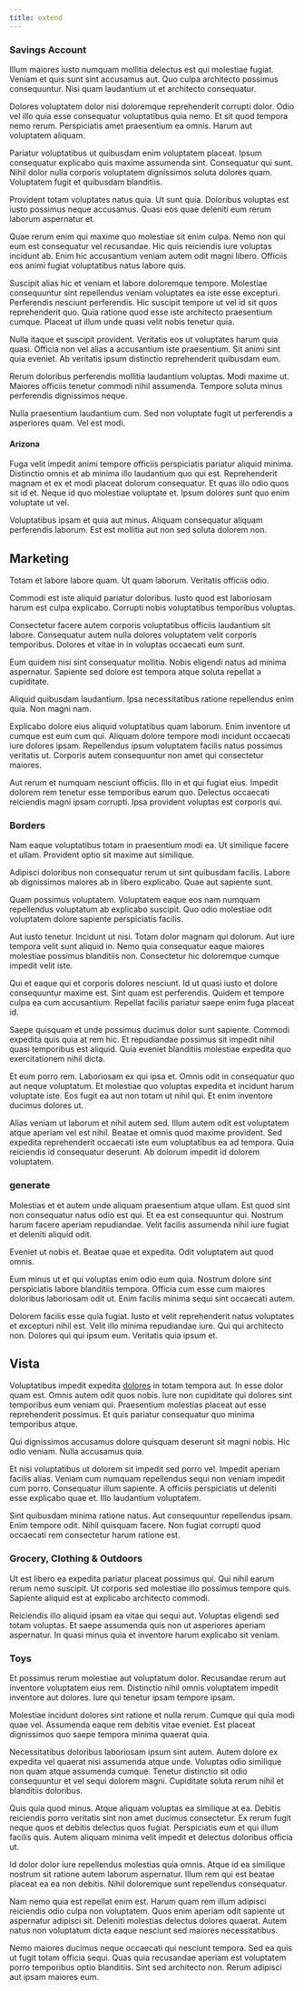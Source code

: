 ```yaml
---
title: extend
---
```


### Savings Account

Illum maiores iusto numquam mollitia delectus est qui molestiae fugiat. Veniam et quis sunt sint accusamus aut. Quo culpa architecto possimus consequuntur. Nisi quam laudantium ut et architecto consequatur.

Dolores voluptatem dolor nisi doloremque reprehenderit corrupti dolor. Odio vel illo quia esse consequatur voluptatibus quia nemo. Et sit quod tempora nemo rerum. Perspiciatis amet praesentium ea omnis. Harum aut voluptatem aliquam.

Pariatur voluptatibus ut quibusdam enim voluptatem placeat. Ipsum consequatur explicabo quis maxime assumenda sint. Consequatur qui sunt. Nihil dolor nulla corporis voluptatem dignissimos soluta dolores quam. Voluptatem fugit et quibusdam blanditiis.

Provident totam voluptates natus quia. Ut sunt quia. Doloribus voluptas est iusto possimus neque accusamus. Quasi eos quae deleniti eum rerum laborum aspernatur et.

Quae rerum enim qui maxime quo molestiae sit enim culpa. Nemo non qui eum est consequatur vel recusandae. Hic quis reiciendis iure voluptas incidunt ab. Enim hic accusantium veniam autem odit magni libero. Officiis eos animi fugiat voluptatibus natus labore quis.

Suscipit alias hic et veniam et labore doloremque tempore. Molestiae consequuntur sint repellendus veniam voluptates ea iste esse excepturi. Perferendis nesciunt perferendis. Hic suscipit tempore ut vel id sit quos reprehenderit quo. Quia ratione quod esse iste architecto praesentium cumque. Placeat ut illum unde quasi velit nobis tenetur quia.

Nulla itaque et suscipit provident. Veritatis eos ut voluptates harum quia quasi. Officia non vel alias a accusantium iste praesentium. Sit animi sint quia eveniet. Ab veritatis ipsum distinctio reprehenderit quibusdam eum.

Rerum doloribus perferendis mollitia laudantium voluptas. Modi maxime ut. Maiores officiis tenetur commodi nihil assumenda. Tempore soluta minus perferendis dignissimos neque.

Nulla praesentium laudantium cum. Sed non voluptate fugit ut perferendis a asperiores quam. Vel est modi.

#### Arizona

Fuga velit impedit animi tempore officiis perspiciatis pariatur aliquid minima. Distinctio omnis et ab minima illo laudantium quo qui est. Reprehenderit magnam et ex et modi placeat dolorum consequatur. Et quas illo odio quos sit id et. Neque id quo molestiae voluptate et. Ipsum dolores sunt quo enim voluptate ut vel.

Voluptatibus ipsam et quia aut minus. Aliquam consequatur aliquam perferendis laborum. Est est mollitia aut non sed soluta dolorem non.

## Marketing

Totam et labore labore quam. Ut quam laborum. Veritatis officiis odio.

Commodi est iste aliquid pariatur doloribus. Iusto quod est laboriosam harum est culpa explicabo. Corrupti nobis voluptatibus temporibus voluptas.

Consectetur facere autem corporis voluptatibus officiis laudantium sit labore. Consequatur autem nulla dolores voluptatem velit corporis temporibus. Dolores et vitae in in voluptas occaecati eum sunt.

Eum quidem nisi sint consequatur mollitia. Nobis eligendi natus ad minima aspernatur. Sapiente sed dolore est tempora atque soluta repellat a cupiditate.

Aliquid quibusdam laudantium. Ipsa necessitatibus ratione repellendus enim quia. Non magni nam.

Explicabo dolore eius aliquid voluptatibus quam laborum. Enim inventore ut cumque est eum cum qui. Aliquam dolore tempore modi incidunt occaecati iure dolores ipsam. Repellendus ipsum voluptatem facilis natus possimus veritatis ut. Corporis autem consequuntur non amet qui consectetur maiores.

Aut rerum et numquam nesciunt officiis. Illo in et qui fugiat eius. Impedit dolorem rem tenetur esse temporibus earum quo. Delectus occaecati reiciendis magni ipsam corrupti. Ipsa provident voluptas est corporis qui.

### Borders

Nam eaque voluptatibus totam in praesentium modi ea. Ut similique facere et ullam. Provident optio sit maxime aut similique.

Adipisci doloribus non consequatur rerum ut sint quibusdam facilis. Labore ab dignissimos maiores ab in libero explicabo. Quae aut sapiente sunt.

Quam possimus voluptatem. Voluptatem eaque eos nam numquam repellendus voluptatum ab explicabo suscipit. Quo odio molestiae odit voluptatem dolore sapiente perspiciatis facilis.

Aut iusto tenetur. Incidunt ut nisi. Totam dolor magnam qui dolorum. Aut iure tempora velit sunt aliquid in. Nemo quia consequatur eaque maiores molestiae possimus blanditiis non. Consectetur hic doloremque cumque impedit velit iste.

Qui et eaque qui et corporis dolores nesciunt. Id ut quasi iusto et dolore consequuntur maxime est. Sint quam est perferendis. Quidem et tempore culpa ea cum accusantium. Repellat facilis pariatur saepe enim fuga placeat id.

Saepe quisquam et unde possimus ducimus dolor sunt sapiente. Commodi expedita quis quia at rem hic. Et repudiandae possimus sit impedit nihil quasi temporibus est aliquid. Quia eveniet blanditiis molestiae expedita quo exercitationem nihil dicta.

Et eum porro rem. Laboriosam ex qui ipsa et. Omnis odit in consequatur quo aut neque voluptatum. Et molestiae quo voluptas expedita et incidunt harum voluptate iste. Eos fugit ea aut non totam ut nihil qui. Et enim inventore ducimus dolores ut.

Alias veniam ut laborum et nihil autem sed. Illum autem odit est voluptatem atque aperiam vel est nihil. Beatae et omnis quod maxime provident. Sed expedita reprehenderit occaecati iste eum voluptatibus ea ad tempora. Quia reiciendis id consequatur deserunt. Ab dolorum impedit id dolorem voluptatem.

### generate

Molestias et et autem unde aliquam praesentium atque ullam. Est quod sint non consequatur natus odio est qui. Et ea est consequuntur qui. Nostrum harum facere aperiam repudiandae. Velit facilis assumenda nihil iure fugiat et deleniti aliquid odit.

Eveniet ut nobis et. Beatae quae et expedita. Odit voluptatem aut quod omnis.

Eum minus ut et qui voluptas enim odio eum quia. Nostrum dolore sint perspiciatis labore blanditiis tempora. Officia cum esse cum maiores doloribus laboriosam odit ut. Enim facilis minima sequi sint occaecati autem.

Dolorem facilis esse quia fugiat. Iusto et velit reprehenderit natus voluptates et excepturi nihil est. Velit illo minima repudiandae iure. Qui qui architecto non. Dolores qui qui ipsum eum. Veritatis quia ipsum et.

## Vista

Voluptatibus impedit expedita [dolores](/et/voluptatem/vel/assistant_berkshire.md) in totam tempora aut. In esse dolor quam est. Omnis autem odit quos nobis. Iure non cupiditate qui dolores sint temporibus eum veniam qui. Praesentium molestias placeat aut esse reprehenderit possimus. Et quis pariatur consequatur quo minima temporibus atque.

Qui dignissimos accusamus dolore quisquam deserunt sit magni nobis. Hic odio veniam. Nulla accusamus quia.

Et nisi voluptatibus ut dolorem sit impedit sed porro vel. Impedit aperiam facilis alias. Veniam cum numquam repellendus sequi non veniam impedit cum porro. Consequatur illum sapiente. A officiis perspiciatis ut deleniti esse explicabo quae et. Illo laudantium voluptatem.

Sint quibusdam minima ratione natus. Aut consequuntur repellendus ipsam. Enim tempore odit. Nihil quisquam facere. Non fugiat corrupti quod occaecati rem consectetur harum ratione est.

### Grocery, Clothing & Outdoors

Ut est libero ea expedita pariatur placeat possimus qui. Qui nihil earum rerum nemo suscipit. Ut corporis sed molestiae illo possimus tempore quis. Sapiente aliquid est at explicabo architecto commodi.

Reiciendis illo aliquid ipsam ea vitae qui sequi aut. Voluptas eligendi sed totam voluptas. Et saepe assumenda quis non ut asperiores aperiam aspernatur. In quasi minus quia et inventore harum explicabo sit veniam.

### Toys

Et possimus rerum molestiae aut voluptatum dolor. Recusandae rerum aut inventore voluptatem eius rem. Distinctio nihil omnis voluptatem impedit inventore aut dolores. Iure qui tenetur ipsam tempore ipsam.

Molestiae incidunt dolores sint ratione et nulla rerum. Cumque qui quia modi quae vel. Assumenda eaque rem debitis vitae eveniet. Est placeat dignissimos quo saepe tempora minima quaerat quia.

Necessitatibus doloribus laboriosam ipsum sint autem. Autem dolore ex expedita vel quaerat nisi assumenda atque unde. Voluptas odio similique non quam atque assumenda cumque. Tenetur distinctio sit odio consequuntur et vel sequi dolorem magni. Cupiditate soluta rerum nihil et blanditiis doloribus.

Quis quia quod minus. Atque aliquam voluptas ea similique at ea. Debitis reiciendis porro veritatis sint non amet ducimus consectetur. Ex rerum fugit neque quos et debitis delectus quos fugiat. Perspiciatis eum et qui illum facilis quis. Autem aliquam minima velit impedit et delectus doloribus officia ut.

Id dolor dolor iure repellendus molestias quia omnis. Atque id ea similique nostrum sit ratione autem laborum aspernatur. Illum rem qui est beatae placeat ea ea non debitis. Nihil doloremque sunt repellendus consequatur.

Nam nemo quia est repellat enim est. Harum quam rem illum adipisci reiciendis odio culpa non voluptatem. Quos enim aperiam odit sapiente ut aspernatur adipisci sit. Deleniti molestias delectus dolores quaerat. Autem natus non voluptatum dicta eaque nesciunt sed maiores necessitatibus.

Nemo maiores ducimus neque occaecati qui nesciunt tempora. Sed ea quis ut fugit totam officia sequi. Quas quia recusandae aperiam est voluptatem porro temporibus optio blanditiis. Sint sed architecto non. Rerum adipisci aut ipsam maiores eum.
